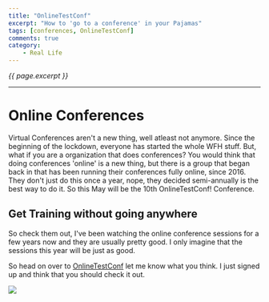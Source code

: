 ```yaml
---
title: "OnlineTestConf"
excerpt: "How to 'go to a conference' in your Pajamas"
tags: [conferences, OnlineTestConf]
comments: true
category:
    - Real Life
---
```

<i>{{ page.excerpt }}</i>
<hr />

# Online Conferences #

Virtual Conferences aren't a new thing, well atleast not anymore.  Since the beginning of the lockdown, everyone has started the whole WFH stuff.  But, what if you are a organization that does conferences?  You would think that doing conferences 'online' is a new thing, but there is a group that began back in that has been running their conferences fully online, since 2016.  They don't just do this once a year, nope, they decided semi-annually is the best way to do it.  So this May will be the 10th OnlineTestConf! Conference.   

## Get Training without going anywhere ##

So check them out, I've been watching the online conference sessions for a few years now and they are usually pretty good.  I only imagine that the sessions this year will be just as good.  

So head on over to [OnlineTestConf](https://www.onlinetestconf.com/)  let me know what you think.  I just signed up and think that you should check it out.

<a href=https://www.onlinetestconf.com/ border=0> <img src="https://www.onlinetestconf.com/wp-content/uploads/elementor/thumbs/Spring-OTC-2021-social-images_-Linkedin-p4l4g5bjeauevpi6mplnp0by3qoxrcps4o0nx02icw.gif"></a>



